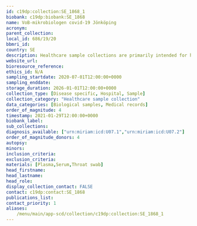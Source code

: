 ```yaml
---
id: c19dp:collection:SE_1868_1
biobank: c19dp:biobank:SE_1868
name: VoB-mikrobiologen covid-19 Jönköping
acronym:
parent_collection:
local_id: 686/19/20
bbmri_id:
country: SE
description: Healthcare sample collections are primarily intended for healthcare, diagnostics and treatment, but can also be made available for research when there is a Swedish ethical approval and the patient has given their consent.
website_url:
bioresource_reference:
ethics_id: N/A
sampling_startdate: 2020-07-01T12:00:00+0000
sampling_enddate:
storage_duration: 2026-01-01T12:00:00+0000
collection_type: [Disease specific, Hospital, Sample]
collection_category: "Healthcare sample collection"
data_categories: [Biological samples, Medical records]
order_of_magnitude: 4
timestamp: 2021-01-29T12:00:00+0000
biobank_label:
sub_collections:
diagnosis_available: ["urn:miriam:icd:U07.1","urn:miriam:icd:U07.2"]
order_of_magnitude_donors: 4
autopsy:
minors:
inclusion_criteria:
exclusion_criteria:
materials: [Plasma,Serum,Throat swab]
head_firstname:
head_lastname:
head_role:
display_collection_contact: FALSE
contact: c19dp:contact:SE_1868
publications_list:
contact_priority: 1
aliases:
    /menu/main/app-scd/collection/c19dp:collection:SE_1868_1
---
```

